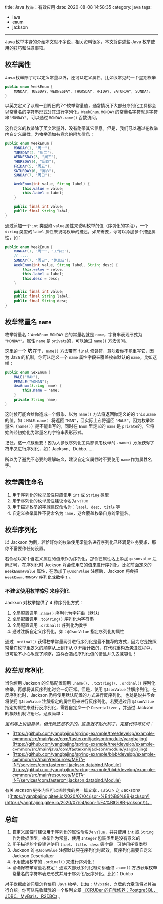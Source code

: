 title: Java 枚举：有效应用
date: 2020-08-08 14:58:35
category: java
tags:
  - java
  - enum
  - jackson
---

Java 枚举本身的介绍本文就不多说，相关资料很多，本文将讲述些 Java 枚举使用的技巧和注意事项。

## 枚举属性

Java 枚举除了可以定义常量以外，还可以定义属性。比如很常见的一个星期枚举

```java
public enum WeekEnum {
    MONDAY, TUESDAY, WEDNESDAY, THURSDAY, FRIDAY, SATURDAY, SUNDAY;
}
```

以英文定义了从周一到周日的7个枚举常量值，通常情况下大部分序列化工具都会以常量名的字符串形式对其进行序列化。`WeekEnum.MONDAY` 的常量名字符就是字符串`"MONDAY"`，可以通过 `MONDAY.name()` 函数访问。

这样定义的枚举除了英文常量外，没有附带其它信息。但是，我们可以通过在枚举内自定义属性，为枚举添加有意义的附加信息：

```java
public enum WeekEnum {
    MONDAY(1, "周一"),
    TUESDAY(2, "周二"),
    WEDNESDAY(3, "周三"),
    THURSDAY(4, "周四"),
    FRIDAY(5, "周五"),
    SATURDAY(6, "周六"),
    SUNDAY(7, "周日");

    WeekEnum(int value, String label) {
        this.value = value;
        this.label = label;
    }

    public final int value;
    public final String label;
}
```

通过添加一个 `int` 类型的 `value` 属性来说明枚举的值（序列化的字段），一个 `String` 类型的 `label` 属性来说明枚举的描述。如果需要，你可以添加多个描述属性，如：

```java
public enum WeekEnum {
    MONDAY(1, "周一", "工作日"),
    // ....
    SUNDAY(7, "周日", "休息日");
    WeekEnum(int value, String label, String desc) {
        this.value = value;
        this.label = label;
        this.desc = desc;
    }

    public final int value;
    public final String label;
    public final String desc;
}
``` 

## 枚举常量名 `name`

枚举常量名：`WeekEnum.MONDAY` 它的常量名就是 `name`，字符串表现形式为 `"MONDAY"`。属性 `name` 是 `private`的，可以通过 `name()` 方法访问。

这里的一个 **坑** 在于，`name()` 方法带有 `final` 修饰符，意味着你不能重写它，因为 Java 的机制，你可以定义一个 `name` 属性字段来覆盖枚举默认的 `name`，比如这样：

```java
public enum SexEnum {
    MALE("MAN"),
    FEMALE("WOMAN");
    SexEnum(String name) {
        this.name = name;
    } 
    private String name;
}
```

这时候可能会给你造成一个假象，以为 `name()` 方法将返回你定义的的 `this.name` 的值，如：`MALE.name()` 将返回 `"MAN"`，但实际上它将返回 `"MALE"`。因为枚举常量名（`name()`）是不能重写的，同时在 `Enum` 里定义的 `name` 是 `private`的，它将始终带初始化为常量名的字符串表形形式。

记住，这一点很重要！因为大多数序列化工具都调用枚举的 `.name()` 方法获得字符串来进行序列化，如：Jackson、Dubbo……

所以为了避免不必要的理解岐义，建议自定义属性时不要使用 `name` 作为属性名字。

## 枚举属性命名

1. 用于序列化的枚举属性只应使用 `int` 或 `String` 类型
2. 用于序列化的枚举属性建议命名为 `value`
3. 用于描述枚举的字段建议命名为：`label`、`desc`、`title` 等
4. 自定义枚举属性不要命名为 `name`，这会覆盖枚举自身的常量名。

## 枚举序列化

以 Jackson 为例，若恰好你的枚举使用常量名进行序列化已经满足业务要求，那你不需要作任何设置。

若你想以某个自定义属性的值来作为序列化，那你在属性名上添加 `@JsonValue` 注解即可，在序列化时 Jackson 将会使用它的值来进行序列化。比如前面定义的 `WeekEnum#value` 属性，在添加了 `@JsonValue` 注解后，Jackson 将会把 `WeekEnum.MONDAY` 序列化成数字 `1` 。

### 不建议使用枚举索引来序列化

Jackson 对枚举提供了 4 种序列化方式：

1. 全局配置调用 `.name()` 序列化为字符串（默认）
2. 全局配置调用 `.toString()` 序列化为字符串
3. 全局配置调用 `.ordinal()` 序列化为数字
4. 通过注解自定义序列化，如：`@JsonValue` 指定序列化的属性

通过 `.ordinal()` 获得枚举常量索引进行序列化是最不推荐的方式，因为它是按照常量在枚举里定义的顺序从上到下从 0 开始计数的，在代码重构及演进过程中，很可能不小心改变了顺序，这样会造成序列化值的错乱并失去兼容性！

## 枚举反序列化

当你使用 Jackson 的全局配置调用 `.name()`、`.toString()`、`.ordinal()` 序列化枚举，再想将其反序列化时会一切正常。但是，使用 `@JsonValue` 注解序列化，在反序列化时，Jackson 仍将使用默认配置的方式进行反序列化，也就是说并不会将使用 `@JsonValue` 注解指定的属性用来进行反序列化。若要通过用 `@JsonValue` 指定的属性来进行反序列化，需要自定义一个 `Deserializer` ，并通过 Jackson 的模块机制注册它。这很简单：

*虽然嘴上说很简单，但代码还是不少的。这里就不贴代码了，完整代码可访问：*

- [https://github.com/yangbajing/spring-example/tree/develop/example-common/src/main/java/com/fasterxml/jackson/module/yangbajing](https://github.com/yangbajing/spring-example/tree/develop/example-common/src/main/java/com/fasterxml/jackson/module/yangbajing) 
- [https://github.com/yangbajing/spring-example/blob/develop/example-common/src/main/resources/META-INF/services/com.fasterxml.jackson.databind.Module](https://github.com/yangbajing/spring-example/blob/develop/example-common/src/main/resources/META-INF/services/com.fasterxml.jackson.databind.Module)

有关 Jackson 更多内容可以阅读我的另一篇文章：《JSON 之 Jackson》（[https://yangbajing.gitee.io/2020/07/04/json-%E4%B9%8B-jackson/](https://yangbajing.gitee.io/2020/07/04/json-%E4%B9%8B-jackson/)）。

## 总结

1. 自定义属性时建议用于序列化的属性命名为 `value`，并只使用 `int` 或 `String` 作为数据类型。枚举作为常量，使用 `Integer` 包装类型是没有意义的
2. 用于描述的字段建议使用 `label`、`title`、`desc` 等字段，可使用任意类型
3. Jackson 的 `@JsonValue` 注解默认只在序列化时起效，反序列化需要自定义 Jackson Deserializer
4. 不用使用枚举的 `.ordinal()` 来进行序列化！
5. 请确保枚举常量名稳定！通常大部分序列化框架都通过 `.name()` 方法获取枚举常量名的字符串表现形式并用于序列化/反序列化。比如：Dubbo

对于数据库访问层怎样使用 Java 枚举，比如：Mybatis，之后的文章我将对其进行介绍。你可以先收藏我的一个系列文章 [《CRUDer 的自我修养：PostgreSQL、JDBC、MyBatis、R2DBC》](https://yangbajing.gitee.io/2020/08/09/cruder-%E7%9A%84%E8%87%AA%E6%88%91%E4%BF%AE%E5%85%BB%EF%BC%9Apostgresql%E3%80%81jdbc%E3%80%81mybatis%E3%80%81r2dbc/) 。
